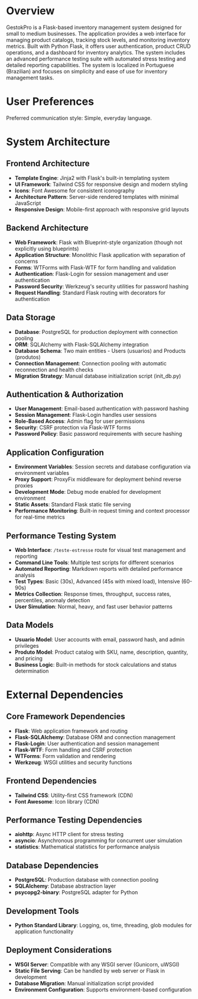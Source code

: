 # Overview

GestokPro is a Flask-based inventory management system designed for small to medium businesses. The application provides a web interface for managing product catalogs, tracking stock levels, and monitoring inventory metrics. Built with Python Flask, it offers user authentication, product CRUD operations, and a dashboard for inventory analytics. The system includes an advanced performance testing suite with automated stress testing and detailed reporting capabilities. The system is localized in Portuguese (Brazilian) and focuses on simplicity and ease of use for inventory management tasks.

# User Preferences

Preferred communication style: Simple, everyday language.

# System Architecture

## Frontend Architecture
- **Template Engine**: Jinja2 with Flask's built-in templating system
- **UI Framework**: Tailwind CSS for responsive design and modern styling
- **Icons**: Font Awesome for consistent iconography
- **Architecture Pattern**: Server-side rendered templates with minimal JavaScript
- **Responsive Design**: Mobile-first approach with responsive grid layouts

## Backend Architecture
- **Web Framework**: Flask with Blueprint-style organization (though not explicitly using blueprints)
- **Application Structure**: Monolithic Flask application with separation of concerns
- **Forms**: WTForms with Flask-WTF for form handling and validation
- **Authentication**: Flask-Login for session management and user authentication
- **Password Security**: Werkzeug's security utilities for password hashing
- **Request Handling**: Standard Flask routing with decorators for authentication

## Data Storage
- **Database**: PostgreSQL for production deployment with connection pooling
- **ORM**: SQLAlchemy with Flask-SQLAlchemy integration
- **Database Schema**: Two main entities - Users (usuarios) and Products (produtos)
- **Connection Management**: Connection pooling with automatic reconnection and health checks
- **Migration Strategy**: Manual database initialization script (init_db.py)

## Authentication & Authorization
- **User Management**: Email-based authentication with password hashing
- **Session Management**: Flask-Login handles user sessions
- **Role-Based Access**: Admin flag for user permissions
- **Security**: CSRF protection via Flask-WTF forms
- **Password Policy**: Basic password requirements with secure hashing

## Application Configuration
- **Environment Variables**: Session secrets and database configuration via environment variables
- **Proxy Support**: ProxyFix middleware for deployment behind reverse proxies
- **Development Mode**: Debug mode enabled for development environment
- **Static Assets**: Standard Flask static file serving
- **Performance Monitoring**: Built-in request timing and context processor for real-time metrics

## Performance Testing System
- **Web Interface**: `/teste-estresse` route for visual test management and reporting
- **Command Line Tools**: Multiple test scripts for different scenarios
- **Automated Reporting**: Markdown reports with detailed performance analysis
- **Test Types**: Basic (30s), Advanced (45s with mixed load), Intensive (60-90s)
- **Metrics Collection**: Response times, throughput, success rates, percentiles, anomaly detection
- **User Simulation**: Normal, heavy, and fast user behavior patterns

## Data Models
- **Usuario Model**: User accounts with email, password hash, and admin privileges
- **Produto Model**: Product catalog with SKU, name, description, quantity, and pricing
- **Business Logic**: Built-in methods for stock calculations and status determination

# External Dependencies

## Core Framework Dependencies
- **Flask**: Web application framework and routing
- **Flask-SQLAlchemy**: Database ORM and connection management
- **Flask-Login**: User authentication and session management
- **Flask-WTF**: Form handling and CSRF protection
- **WTForms**: Form validation and rendering
- **Werkzeug**: WSGI utilities and security functions

## Frontend Dependencies
- **Tailwind CSS**: Utility-first CSS framework (CDN)
- **Font Awesome**: Icon library (CDN)

## Performance Testing Dependencies  
- **aiohttp**: Async HTTP client for stress testing
- **asyncio**: Asynchronous programming for concurrent user simulation
- **statistics**: Mathematical statistics for performance analysis

## Database Dependencies
- **PostgreSQL**: Production database with connection pooling
- **SQLAlchemy**: Database abstraction layer
- **psycopg2-binary**: PostgreSQL adapter for Python

## Development Tools
- **Python Standard Library**: Logging, os, time, threading, glob modules for application functionality

## Deployment Considerations
- **WSGI Server**: Compatible with any WSGI server (Gunicorn, uWSGI)
- **Static File Serving**: Can be handled by web server or Flask in development
- **Database Migration**: Manual initialization script provided
- **Environment Configuration**: Supports environment-based configuration